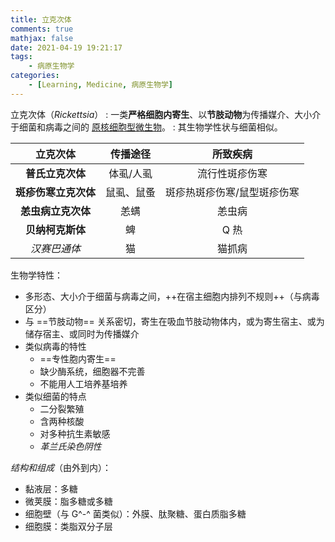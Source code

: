 ```yaml
---
title: 立克次体
comments: true
mathjax: false
date: 2021-04-19 19:21:17
tags:
    - 病原生物学
categories:
    - [Learning, Medicine, 病原生物学]
---
```


立克次体（*Rickettsia*）
: 一类**严格细胞内寄生**、以**节肢动物**为传播媒介、大小介于细菌和病毒之间的 <a href="{% post_path 病原生物学 %}#微生物">原核细胞型微生物</a>。
: 其生物学性状与细菌相似。

<!-- more -->

|     立克次体     |  传播途径  | 所致疾病                    |
|:----------------:|:----------:|:---------------------------:|
|   **普氏立克次体**   |  体虱/人虱 | 流行性斑疹伤寒              |
| **斑疹伤寒立克次体** | 鼠虱、鼠蚤 | 斑疹热斑疹伤寒/鼠型斑疹伤寒 |
|  **恙虫病立克次体**  |    恙螨    | 恙虫病                      |
|   **贝纳柯克斯体**   |     蜱     | Q 热                        |
|    *汉赛巴通体*    |     猫     | 猫抓病                      |

生物学特性：
- 多形态、大小介于细菌与病毒之间，++在宿主细胞内排列不规则++（与病毒区分）
- 与 ==节肢动物== 关系密切，寄生在吸血节肢动物体内，或为寄生宿主、或为储存宿主、或同时为传播媒介
- 类似病毒的特性
    - ==专性胞内寄生==
    - 缺少酶系统，细胞器不完善
    - 不能用人工培养基培养
- 类似细菌的特点
    - 二分裂繁殖
    - 含两种核酸
    - 对多种抗生素敏感
    - *革兰氏染色阴性*

*结构和组成*（由外到内）：
- 黏液层：多糖
- 微荚膜：脂多糖或多糖
- 细胞壁（与 G^-^ 菌类似）：外膜、肽聚糖、蛋白质脂多糖
- 细胞膜：类脂双分子层

